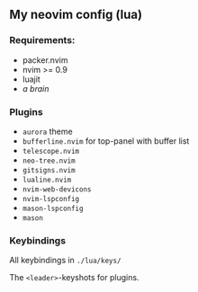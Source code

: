 ## My neovim config (lua)
### Requirements:
- packer.nvim
- nvim >= 0.9
- luajit
- *a brain*

### Plugins
- `aurora` theme
- `bufferline.nvim` for top-panel with buffer list
- `telescope.nvim`
- `neo-tree.nvim` 
- `gitsigns.nvim`
- `lualine.nvim`
- `nvim-web-devicons`
- `nvim-lspconfig`
- `mason-lspconfig`
- `mason`

### Keybindings
All keybindings in `./lua/keys/`

The `<leader>`-keyshots for plugins.



